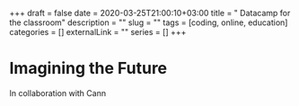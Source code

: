 +++ 
draft = false
date = 2020-03-25T21:00:10+03:00
title = " Datacamp for the classroom"
description = ""
slug = "" 
tags = [coding, online, education]
categories = []
externalLink = ""
series = []
+++

# Imagining the Future
In collaboration with Cann